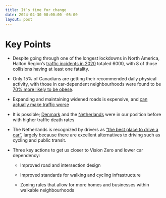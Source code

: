 ```yaml
---
title: It’s time for change
date: 2024-04-30 00:00:00 -05:00
layout: post
---
```


# Key Points

* Despite going through one of the longest lockdowns in North America, Halton Region’s [traffic incidents in 2020](https://www.haltonpolice.ca/en/about-us/2020annualreport.aspx) totaled 6000, with 8 of those collisions having at least one fatality.

* Only 15% of Canadians are getting their recommended daily physical activity, with those in car-dependent neighbourhoods were found to be [70% more likely to be obese](https://www.ices.on.ca/Newsroom/News-Releases/2015/People-living-in-car-dependent-neighborhoods-more-likely-to-be-obese).

* Expanding and maintaining widened roads is expensive, and [can actually make traffic worse](https://archive.curbed.com/2020/3/6/21166655/highway-traffic-congestion-induced-demand)

* It is possible; [Denmark](https://usa.streetsblog.org/2013/02/20/the-origins-of-hollands-stop-murdering-children-street-safety-movement/) and the [Netherlands](https://globaldesigningcities.org/publication/global-street-design-guide/streets/pedestrian-priority-spaces/pedestrian-only-streets/pedestrian-streets-case-study-stroget-copenhagen/) were in our position before with higher traffic death rates

* The Netherlands is recognized by drivers as [“the best place to drive a car”](https://dailyhive.com/vancouver/best-place-in-the-world-to-be-a-driver-netherlands), largely because there are excellent alternatives to driving such as cycling and public transit.

* Three key actions to get us closer to Vision Zero and lower car dependency:

  * Improved road and intersection design

  * Improved standards for walking and cycling infrastructure

  * Zoning rules that allow for more homes and businesses within walkable neighbourhoods